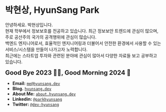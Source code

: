 # 박현상, HyunSang Park

안녕하세요. 박현상입니다.  
현재 학부에서 정보보호를 전공하고 있습니다. 최근 정보보안 트렌드에 관심이 많으며, 주로 공산주의 국가의 공격행위에 관심이 많습니다.  
백엔드 엔지니어로서, 효율적인 엔지니어링과 더불어서 안전한 환경에서 사용할 수 있는 서비스/시스템을 만들어 나가고자 노력합니다.  
최근에는 스타트업 투자와 관련된 분야에 관심이 많아서 다양한 자료들 보고 공부하고 있습니다.  

<b style="font-size: 20px;">Good Bye 2023 👋🏻, Good Morning 2024 🎉</b>

- **Email:** [`me@hyunsang.dev`](mailto:me@hyunsang.dev)
- **Blog.** [`hyunsang.dev`](https://hyunsang.dev)
- **About Me:** [`about.hyunsang.dev`](https://about.hyunsang.dev)
- **Linkedin:** [`@parkhyunsang`](https://www.linkedin.com/in/parkhyunsang/)
- **Twitter:** [`@dev-hyunsang`](https://twitter.com/dev_hyunsang)
